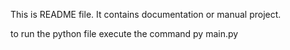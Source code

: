 This is README file.
It contains documentation or manual project.

to run the python file execute the command
py main.py
